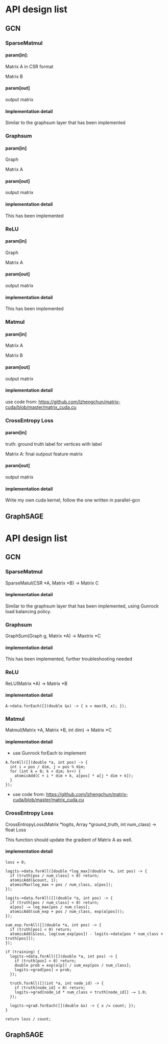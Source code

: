 # API design list

## GCN

### SparseMatmul

#### param[in]: 

Matrix A in CSR format

Matrix B

#### param[out]

output matrix

#### Implementation detail

Similar to the graphsum layer that has been implemented

### Graphsum

#### param[in]

Graph

Matrix A

#### param[out]

output matrix

#### implementation detail

This has been implemented

### ReLU

#### param[in]

Graph

Matrix A

#### param[out]

output matrix

#### implementation detail

This has been implemented

### Matmul

#### param[in]

Matrix A

Matrix B

#### param[out]

output matrix

#### implementation detail

use code from: https://github.com/lzhengchun/matrix-cuda/blob/master/matrix_cuda.cu

### CrossEntropy Loss

#### param[in]

truth: ground truth label for vertices with label

Matrix A: final outpout feature matrix

#### param[out]

output matrix

#### implementation detail

Write my own cuda kernel, follow the one written in parallel-gcn

## GraphSAGE

# API design list

## GCN

### SparseMatmul

SparseMatul(CSR *A, Matrix *B) -> Matrix C

#### Implementation detail

Similar to the graphsum layer that has been implemented, using Gunrock load balancing policy.

### Graphsum

GraphSum(Graph g, Matrix *A) -> Maxtrix *C

#### implementation detail

This has been implemented, further troubleshooting needed

### ReLU
ReLU(Matrix *A) -> Matrix *B

#### implementation detail
```
A->data.forEach([](double &x) -> { x = max(0, x); });
```
### Matmul
Matmul(Matrix *A, Matrix *B, int dim) -> Matrix *C
#### implementation detail
- use Gunrock forEach to implement
```
A.forAll([](double *a, int pos) -> {
  int i = pos / dim, j = pos % dim;
  for (int k = 0; k < dim; k++) {
    atomicAdd(C + i * dim + k, a[pos] * a[j * dim + k]);
  }
});
```
- use code from: https://github.com/lzhengchun/matrix-cuda/blob/master/matrix_cuda.cu

### CrossEntropy Loss
CrossEntropyLoss(Matrix *logits, Array *ground_truth, int num_class) -> float Loss

This function should update the gradient of Matrix A as well.
#### implementation detail
```
loss = 0;

logits->data.forAll([double *log_max](double *a, int pos) -> {
  if (truth[pos / num_class] < 0) return;
  atomicAdd(&count, 1);
  atomicMax(log_max + pos / num_class, a[pos]);
});

logits->data.forAll([](double *a, int pos) -> {
  if (truth[pos / num_class] < 0) return;
  a[pos] -= log_max[pos / num_class];
  atomicAdd(sum_exp + pos / num_class, exp(a[pos]));
});

sum_exp.forAll([](double *a, int pos) -> {
  if (truth[pos] < 0) return;
  atomicAdd(&loss, log(sum_exp[pos]) - logits->data[pos * num_class + truth[pos]]);
});

if (training) {
  logits->data.forAll([](double *a, int pos) -> {
    if (truth[pos] < 0) return;
    double prob = exp(a[p]) / sum_exp[pos / num_class];
    logits->grad[pos] = prob;
  });
  
  truth.forAll([](int *a, int node_id) -> {
    if (truth[node_id] < 0) return;
    logits->grad[node_id * num_class + truth[node_id]] -= 1.0;
  });
  
  logits->grad.forEach([](double &x) -> { x /= count; });
}

return loss / count;
```
## GraphSAGE
